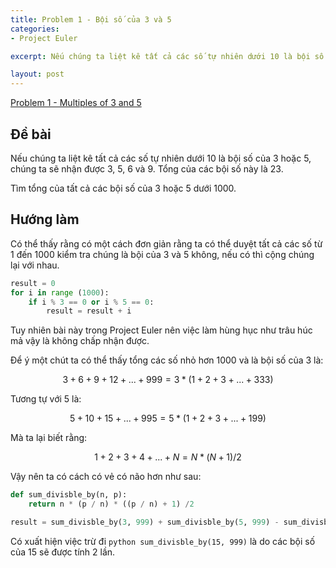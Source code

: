 ```yaml
---
title: Problem 1 - Bội số của 3 và 5
categories:
- Project Euler

excerpt: Nếu chúng ta liệt kê tất cả các số tự nhiên dưới 10 là bội số của 3 hoặc 5, chúng ta sẽ nhận được 3, 5, 6 và 9. Tổng của các bội số này là 23. Đề bài yêu cầu tìm tổng của tất cả các bội số của 3 hoặc 5 dưới 1000.

layout: post
---
```


[Problem 1 - Multiples of 3 and 5](https://projecteuler.net/problem=1 "Problem 1 - Multiples of 3 and 5")

## Đề bài

Nếu chúng ta liệt kê tất cả các số tự nhiên dưới 10 là bội số của 3 hoặc 5, chúng ta sẽ nhận được 3, 5, 6 và 9. Tổng của các bội số này là 23.

Tìm tổng của tất cả các bội số của 3 hoặc 5 dưới 1000.

## Hướng làm

Có thể thấy rằng có một cách đơn giản rằng ta có thể duyệt tất cả các số từ 1 đến 1000 kiểm tra chúng là bội của 3 và 5 không, nếu có thì cộng chúng lại với nhau.

```python
result = 0
for i in range (1000):
    if i % 3 == 0 or i % 5 == 0:
        result = result + i
```

Tuy nhiên bài này trong Project Euler nên việc làm hùng hục như trâu húc mả vậy là không chấp nhận được.

Để ý một chút ta có thể thấy tổng các số nhỏ hơn 1000 và là bội số của 3 là:

$$
3 + 6 + 9 + 12 + ... + 999 = 3 * (1 + 2 + 3+ ... + 333)
$$

Tương tự với 5 là:

$$
5 + 10 + 15 + ... +  995 = 5 * (1 + 2 + 3+ ... + 199)
$$

Mà ta lại biết rằng:

$$
1 + 2 + 3 + 4 + ... + N = N * ( N + 1 ) / 2
$$

Vậy nên ta có cách có vẻ có não hơn như sau:

```python
def sum_divisble_by(n, p):
    return n * (p / n) * ((p / n) + 1) /2

result = sum_divisble_by(3, 999) + sum_divisble_by(5, 999) - sum_divisble_by(15, 999)
```

Có xuất hiện việc trừ đi ```python sum_divisble_by(15, 999)``` là do các bội số của 15 sẽ được tính 2 lần.
